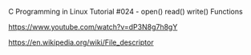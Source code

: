 C Programming in Linux Tutorial #024 - open() read() write() Functions  

https://www.youtube.com/watch?v=dP3N8g7h8gY  

https://en.wikipedia.org/wiki/File_descriptor

